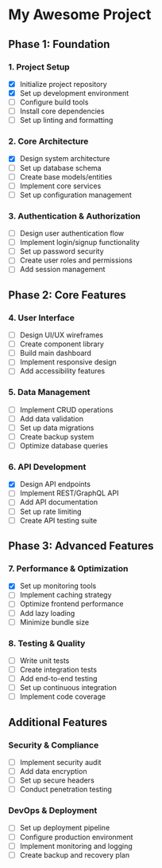 # My Awesome Project

## Phase 1: Foundation

### 1. Project Setup
- [x] Initialize project repository
- [x] Set up development environment
- [ ] Configure build tools
- [ ] Install core dependencies
- [ ] Set up linting and formatting

### 2. Core Architecture
- [x] Design system architecture
- [ ] Set up database schema
- [ ] Create base models/entities
- [ ] Implement core services
- [ ] Set up configuration management

### 3. Authentication & Authorization
- [ ] Design user authentication flow
- [ ] Implement login/signup functionality
- [ ] Set up password security
- [ ] Create user roles and permissions
- [ ] Add session management

## Phase 2: Core Features

### 4. User Interface
- [ ] Design UI/UX wireframes
- [ ] Create component library
- [ ] Build main dashboard
- [ ] Implement responsive design
- [ ] Add accessibility features

### 5. Data Management
- [ ] Implement CRUD operations
- [ ] Add data validation
- [ ] Set up data migrations
- [ ] Create backup system
- [ ] Optimize database queries

### 6. API Development
- [x] Design API endpoints
- [ ] Implement REST/GraphQL API
- [ ] Add API documentation
- [ ] Set up rate limiting
- [ ] Create API testing suite

## Phase 3: Advanced Features

### 7. Performance & Optimization
- [x] Set up monitoring tools
- [ ] Implement caching strategy
- [ ] Optimize frontend performance
- [ ] Add lazy loading
- [ ] Minimize bundle size

### 8. Testing & Quality
- [ ] Write unit tests
- [ ] Create integration tests
- [ ] Add end-to-end testing
- [ ] Set up continuous integration
- [ ] Implement code coverage

## Additional Features

### Security & Compliance
- [ ] Implement security audit
- [ ] Add data encryption
- [ ] Set up secure headers
- [ ] Conduct penetration testing

### DevOps & Deployment
- [ ] Set up deployment pipeline
- [ ] Configure production environment
- [ ] Implement monitoring and logging
- [ ] Create backup and recovery plan
